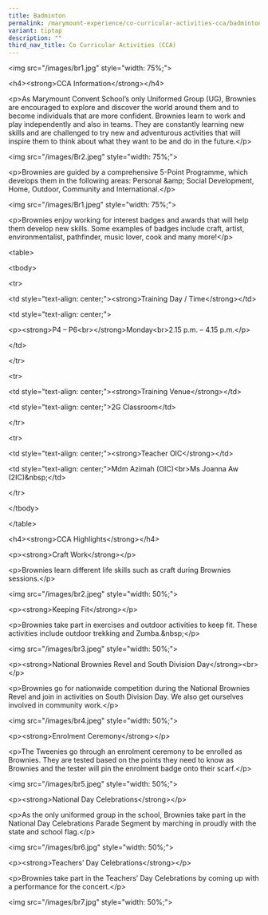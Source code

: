 ```yaml
---
title: Badminton
permalink: /marymount-experience/co-curricular-activities-cca/badminton/
variant: tiptap
description: ""
third_nav_title: Co Curricular Activities (CCA)
---
```

<p>&lt;img src="/images/br1.jpg" style="width: 75%;"&gt;</p><p>&lt;h4&gt;&lt;strong&gt;CCA Information&lt;/strong&gt;&lt;/h4&gt;</p><p>&lt;p&gt;As Marymount Convent School’s only Uniformed Group (UG), Brownies are encouraged to explore and discover the world around them and to become individuals that are more confident. Brownies learn to work and play independently and also in teams. They are constantly learning new skills and are challenged to try new and adventurous activities that will inspire them to think about what they want to be and do in the future.&lt;/p&gt;</p><p>&lt;img src="/images/Br2.jpeg" style="width: 75%;"&gt;</p><p>&lt;p&gt;Brownies are guided by a comprehensive 5-Point Programme, which develops them in the following areas: Personal &amp;amp; Social Development, Home, Outdoor, Community and International.&lt;/p&gt;</p><p>&lt;img src="/images/Br1.jpeg" style="width: 75%;"&gt;</p><p>&lt;p&gt;Brownies enjoy working for interest badges and awards that will help them develop new skills. Some examples of badges include craft, artist, environmentalist, pathfinder, music lover, cook and many more!&lt;/p&gt;</p><p>&lt;table&gt;</p><p>&lt;tbody&gt;</p><p>&lt;tr&gt;</p><p>&lt;td style="text-align: center;"&gt;&lt;strong&gt;Training Day / Time&lt;/strong&gt;&lt;/td&gt;</p><p>&lt;td style="text-align: center;"&gt;</p><p>&lt;p&gt;&lt;strong&gt;P4 – P6&lt;br&gt;&lt;/strong&gt;Monday&lt;br&gt;2.15 p.m. – 4.15 p.m.&lt;/p&gt;</p><p>&lt;/td&gt;</p><p>&lt;/tr&gt;</p><p>&lt;tr&gt;</p><p>&lt;td style="text-align: center;"&gt;&lt;strong&gt;Training Venue&lt;/strong&gt;&lt;/td&gt;</p><p>&lt;td style="text-align: center;"&gt;2G Classroom&lt;/td&gt;</p><p>&lt;/tr&gt;</p><p>&lt;tr&gt;</p><p>&lt;td style="text-align: center;"&gt;&lt;strong&gt;Teacher OIC&lt;/strong&gt;&lt;/td&gt;</p><p>&lt;td style="text-align: center;"&gt;Mdm Azimah (OIC)&lt;br&gt;Ms Joanna Aw (2IC)&amp;nbsp;&lt;/td&gt;</p><p>&lt;/tr&gt;</p><p>&lt;/tbody&gt;</p><p>&lt;/table&gt;</p><p>&lt;h4&gt;&lt;strong&gt;CCA Highlights&lt;/strong&gt;&lt;/h4&gt;</p><p>&lt;p&gt;&lt;strong&gt;Craft Work&lt;/strong&gt;&lt;/p&gt;</p><p>&lt;p&gt;Brownies learn different life skills such as craft during Brownies sessions.&lt;/p&gt;</p><p>&lt;img src="/images/br2.jpeg" style="width: 50%;"&gt;</p><p>&lt;p&gt;&lt;strong&gt;Keeping Fit&lt;/strong&gt;&lt;/p&gt;</p><p>&lt;p&gt;Brownies take part in exercises and outdoor activities to keep fit. These activities include outdoor trekking and Zumba.&amp;nbsp;&lt;/p&gt;</p><p>&lt;img src="/images/br3.jpeg" style="width: 50%;"&gt;</p><p>&lt;p&gt;&lt;strong&gt;National Brownies Revel and South Division Day&lt;/strong&gt;&lt;br&gt;&lt;/p&gt;</p><p>&lt;p&gt;Brownies go for nationwide competition during the National Brownies Revel and join in activities on South Division Day. We also get ourselves involved in community work.&lt;/p&gt;</p><p>&lt;img src="/images/br4.jpeg" style="width: 50%;"&gt;</p><p>&lt;p&gt;&lt;strong&gt;Enrolment Ceremony&lt;/strong&gt;&lt;/p&gt;</p><p>&lt;p&gt;The Tweenies go through an enrolment ceremony to be enrolled as Brownies. They are tested based on the points they need to know as Brownies and the tester will pin the enrolment badge onto their scarf.&lt;/p&gt;</p><p>&lt;img src="/images/br5.jpeg" style="width: 50%;"&gt;</p><p>&lt;p&gt;&lt;strong&gt;National Day Celebrations&lt;/strong&gt;&lt;/p&gt;</p><p>&lt;p&gt;As the only uniformed group in the school, Brownies take part in the National Day Celebrations Parade Segment by marching in proudly with the state and school flag.&lt;/p&gt;</p><p>&lt;img src="/images/br6.jpg" style="width: 50%;"&gt;</p><p>&lt;p&gt;&lt;strong&gt;Teachers’ Day Celebrations&lt;/strong&gt;&lt;/p&gt;</p><p>&lt;p&gt;Brownies take part in the Teachers’ Day Celebrations by coming up with a performance for the concert.&lt;/p&gt;</p><p>&lt;img src="/images/br7.jpg" style="width: 50%;"&gt;</p>